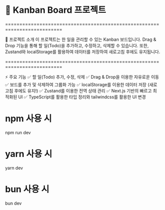 # 📝 Kanban Board 프로젝트

==========================================================================

📌 프로젝트 소개
이 프로젝트는 한 일을 관리할 수 있는 Kanban 보드입니다.
Drag & Drop 기능을 통해 할 일(Todo)을 추가하고, 수정하고, 삭제할 수 있습니다.
또한, Zustand와 localStorage를 활용하여 데이터를 저장하여 새로고침 후에도 유지됩니다.

==========================================================================

⚡️ 주요 기능
✅ 할 일(Todo) 추가, 수정, 삭제
✅ Drag & Drop을 이용한 자유로운 이동
✅ 보드를 추가 및 삭제하여 그룹화 가능
✅ localStorage를 이용한 데이터 저장 (새로고침 후에도 유지!)
✅ Zustand를 이용한 전역 상태 관리
✅ Next.js 기반의 빠르고 최적화된 UI
✅ TypeScript를 활용한 타입 정리와 tailwindcss를 활용한 UI 변경

# npm 사용 시

npm run dev

# yarn 사용 시

yarn dev

# bun 사용 시

bun dev
